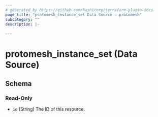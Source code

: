 ```yaml
---
# generated by https://github.com/hashicorp/terraform-plugin-docs
page_title: "protomesh_instance_set Data Source - protomesh"
subcategory: ""
description: |-
  
---
```


# protomesh_instance_set (Data Source)





<!-- schema generated by tfplugindocs -->
## Schema

### Read-Only

- `id` (String) The ID of this resource.


